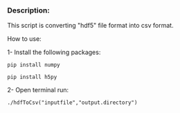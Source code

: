 ### Description:

This script is converting "hdf5" file format into csv format. 

How to use: 

1- Install the following packages:

`pip install numpy`

`pip install h5py`

2- Open terminal run:

`./hdfToCsv("inputfile","output.directory")`
